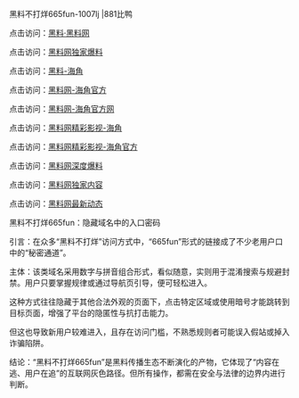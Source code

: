 黑料不打烊665fun-1007lj |881比鸭

点击访问：<a href="https://heiliaolvzlu3.pages.dev">黑料·黑料网</a>

点击访问：<a href="https://heiliaoyvnrda.pages.dev">黑料网独家爆料</a>

点击访问：<a href="https://heiliaoryrhyu.pages.dev">黑料-海角</a>

点击访问：<a href="https://heiliao5s28gk.pages.dev">黑料网-海角官方</a>

点击访问：<a href="https://heiliaokof3cy.pages.dev">黑料网-海角官方网</a>

点击访问：<a href="https://heiliaoxfe5rb.pages.dev">黑料网精彩影视-海角</a>

点击访问：<a href="https://heiliao3gvg9.pages.dev">黑料网精彩影视-海角官方</a>

点击访问：<a href="https://heiliao9wsbg3.pages.dev">黑料网深度爆料</a>

点击访问：<a href="https://heiliaox6jgh3.pages.dev">黑料网独家内容</a>

点击访问：<a href="https://heiliaoubleqx.pages.dev">黑料网最新动态</a>

黑料不打烊665fun：隐藏域名中的入口密码

引言：在众多“黑料不打烊”访问方式中，“665fun”形式的链接成了不少老用户口中的“秘密通道”。

主体：该类域名采用数字与拼音组合形式，看似随意，实则用于混淆搜索与规避封禁。用户只要掌握规律或通过导航页引导，便可轻松进入。

这种方式往往隐藏于其他合法外观的页面下，点击特定区域或使用暗号才能跳转到目标页面，增强了平台的隐匿性与抗打击能力。

但这也导致新用户较难进入，且存在访问门槛，不熟悉规则者可能误入假站或掉入诈骗陷阱。

结论：“黑料不打烊665fun”是黑料传播生态不断演化的产物，它体现了“内容在逃、用户在追”的互联网灰色路径。但所有操作，都需在安全与法律的边界内进行判断。
